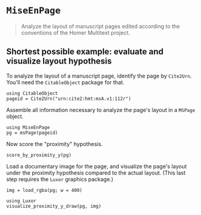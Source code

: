 # `MiseEnPage`

> Analyze the layout of manuscript pages edited according to the conventions of the Homer Multitext project.


## Shortest possible example: evaluate and visualize layout hypothesis


To analyze the layout of a manuscript page, identify the page by `Cite2Urn`. You'll need the `CitableObject` package for that.

```@example intro
using CitableObject
pageid = Cite2Urn("urn:cite2:hmt:msA.v1:112r")
```

Assemble all information necessary to analyze the page's layout in a `MSPage` object.

```@example intro
using MiseEnPage
pg = msPage(pageid)
```

Now score the "proximity" hypothesis.

```@example intro
score_by_proximity_y(pg)
```

Load a documentary image for the page, and visualize the page's layout under the proximity hypothesis compared to the actual layout.  (This last step requires the `Luxor` graphics package.)


```@example intro
img = load_rgba(pg; w = 400)

using Luxor
visualize_proximity_y_draw(pg, img)
```